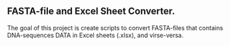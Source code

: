 ## FASTA-file and Excel Sheet Converter.

The goal of this project is create scripts to convert FASTA-files that contains DNA-sequences DATA in Excel sheets (.xlsx), and virse-versa.
